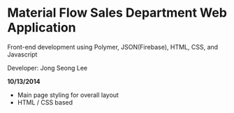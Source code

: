 Material Flow Sales Department Web Application
==============================================
Front-end development using Polymer, JSON(Firebase), HTML, CSS, and Javascript

Developer: Jong Seong Lee

<strong>10/13/2014</strong>
<ul>
	<li>Main page styling for overall layout</li>
	<li>HTML / CSS based</li>
</ul>